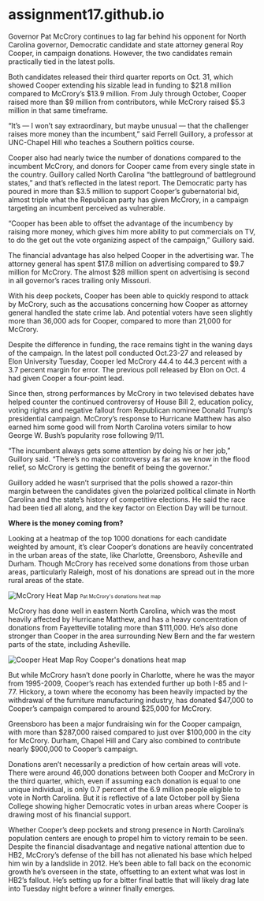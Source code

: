 # assignment17.github.io

Governor Pat McCrory continues to lag far behind his opponent for North Carolina governor, Democratic candidate and state attorney general Roy Cooper, in campaign donations.  However, the two candidates remain practically tied in the latest polls.  

Both candidates released their third quarter reports on Oct. 31, which showed Cooper extending his sizable lead in funding to $21.8 million compared to McCrory’s $13.9 million.  From July through October, Cooper raised more than $9 million from contributors, while McCrory raised $5.3 million in that same timeframe.  

“It’s — I won’t say extraordinary, but maybe unusual — that the challenger raises more money than the incumbent,” said Ferrell Guillory, a professor at UNC-Chapel Hill who teaches a Southern politics course.  

Cooper also had nearly twice the number of donations compared to the incumbent McCrory, and donors for Cooper came from every single state in the country.  Guillory called North Carolina “the battleground of battleground states,” and that’s reflected in the latest report.  The Democratic party has poured in more than $3.5 million to support Cooper’s gubernatorial bid, almost triple what the Republican party has given McCrory, in a campaign targeting an incumbent perceived as vulnerable.  

“Cooper has been able to offset the advantage of the incumbency by raising more money, which gives him more ability to put commercials on TV, to do the get out the vote organizing aspect of the campaign,” Guillory said.  

The financial advantage has also helped Cooper in the advertising war.  The attorney general has spent $17.8 million on advertising compared to $9.7 million for McCrory.  The almost $28 million spent on advertising is second in all governor’s races trailing only Missouri. 

With his deep pockets, Cooper has been able to quickly respond to attack by McCrory, such as the accusations concerning how Cooper as attorney general handled the state crime lab.  And potential voters have seen slightly more than 36,000 ads for Cooper, compared to more than 21,000 for McCrory.  

Despite the difference in funding, the race remains tight in the waning days of the campaign.  In the latest poll conducted Oct.23-27 and released by Elon University Tuesday, Cooper led McCrory 44.4 to 44.3 percent with a 3.7 percent margin for error.  The previous poll released by Elon on Oct. 4 had given Cooper a four-point lead.  

Since then, strong performances by McCrory in two televised debates have helped counter the continued controversy of House Bill 2, education policy, voting rights and negative fallout from Republican nominee Donald Trump’s presidential campaign.  McCrory’s response to Hurricane Matthew has also earned him some good will from North Carolina voters similar to how George W. Bush’s popularity rose following 9/11.  

“The incumbent always gets some attention by doing his or her job,” Guillory said. “There’s no major controversy as far as we know in the flood relief, so McCrory is getting the benefit of being the governor.”  

Guillory added he wasn’t surprised that the polls showed a razor-thin margin between the candidates given the polarized political climate in North Carolina and the state’s history of competitive elections.  He said the race had been tied all along, and the key factor on Election Day will be turnout.  

<b>Where is the money coming from?</b>  

Looking at a heatmap of the top 1000 donations for each candidate weighted by amount, it’s clear Cooper’s donations are heavily concentrated in the urban areas of the state, like Charlotte, Greensboro, Asheville and Durham.  Though McCrory has received some donations from those urban areas, particularly Raleigh, most of his donations are spread out in the more rural areas of the state.  

<img src="https://cloud.githubusercontent.com/assets/23082391/20061595/73314240-a4ce-11e6-9514-dad74cc027b5.png" alt="McCrory Heat Map" >
<font size="1"> Pat McCrory's donations heat map </font>

McCrory has done well in eastern North Carolina, which was the most heavily affected by Hurricane Matthew, and has a heavy concentration of donations from Fayetteville totaling more than $111,000.  He’s also done stronger than Cooper in the area surrounding New Bern and the far western parts of the state, including Asheville.

<img src="https://cloud.githubusercontent.com/assets/23082391/20061604/78ab1f84-a4ce-11e6-8e40-1c90a427d810.png" alt="Cooper Heat Map">
Roy Cooper's donations heat map

But while McCrory hasn’t done poorly in Charlotte, where he was the mayor from 1995-2009, Cooper’s reach has extended further up both I-85 and I-77.  Hickory, a town where the economy has been heavily impacted by the withdrawal of the furniture manufacturing industry, has donated $47,000 to Cooper’s campaign compared to around $25,000 for McCrory.  

Greensboro has been a major fundraising win for the Cooper campaign, with more than $287,000 raised compared to just over $100,000 in the city for McCrory.  Durham, Chapel Hill and Cary also combined to contribute nearly $900,000 to Cooper’s campaign.  

Donations aren’t necessarily a prediction of how certain areas will vote.  There were around 46,000 donations between both Cooper and McCrory in the third quarter, which, even if assuming each donation is equal to one unique individual, is only 0.7 percent of the 6.9 million people eligible to vote in North Carolina.  But it is reflective of a late October poll by Siena College showing higher Democratic votes in urban areas where Cooper is drawing most of his financial support.  

Whether Cooper’s deep pockets and strong presence in North Carolina’s population centers are enough to propel him to victory remain to be seen.  Despite the financial disadvantage and negative national attention due to HB2, McCrory’s defense of the bill has not alienated his base which helped him win by a landslide in 2012.  He’s been able to fall back on the economic growth he’s overseen in the state, offsetting to an extent what was lost in HB2’s fallout.  He’s setting up for a bitter final battle that will likely drag late into Tuesday night before a winner finally emerges.  
